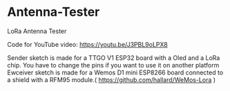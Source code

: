 # Antenna-Tester
LoRa Antenna Tester

Code for YouTube video: https://youtu.be/J3PBL9oLPX8

Sender sketch is made for a TTGO V1 ESP32 board with a Oled and a LoRa chip. You have to change the pins if you want to use it on another platform
Ewceiver sketch is made for a Wemos D1 mini ESP8266 board connected to a shield with a RFM95 module.( https://github.com/hallard/WeMos-Lora )
